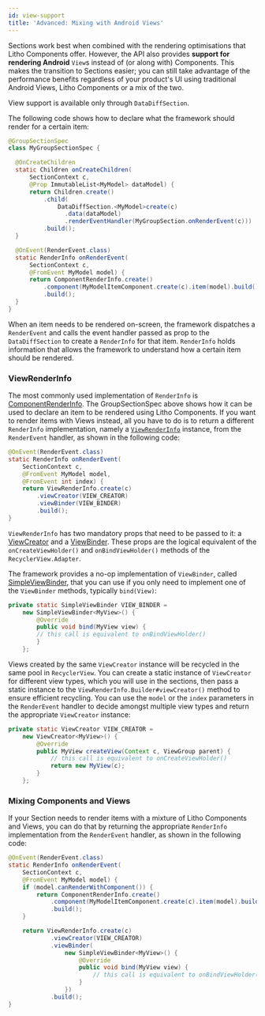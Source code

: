 ```yaml
---
id: view-support
title: 'Advanced: Mixing with Android Views'
---
```


Sections work best when combined with the rendering optimisations that Litho Components offer. However, the API also provides **support for rendering Android** `View`s instead of (or along with) Components. This makes the transition to Sections easier; you can still take advantage of the performance benefits regardless of your product's UI using traditional Android Views, Litho Components or a mix of the two.

View support is available only through `DataDiffSection`.

The following code shows how to declare what the framework should render for a certain item:

```java
@GroupSectionSpec
class MyGroupSectionSpec {

  @OnCreateChildren
  static Children onCreateChildren(
      SectionContext c,
      @Prop ImmutableList<MyModel> dataModel) {
      return Children.create()
          .child(
              DataDiffSection.<MyModel>create(c)
                .data(dataModel)
                .renderEventHandler(MyGroupSection.onRenderEvent(c)))
          .build();
  }

  @OnEvent(RenderEvent.class)
  static RenderInfo onRenderEvent(
      SectionContext c,
      @FromEvent MyModel model) {
      return ComponentRenderInfo.create()
          .component(MyModelItemComponent.create(c).item(model).build())
          .build();
  }
}
```

When an item needs to be rendered on-screen, the framework dispatches a `RenderEvent` and calls the event handler passed as prop to the `DataDiffSection` to create a `RenderInfo` for that item. `RenderInfo` holds information that allows the framework to understand how a certain item should be rendered.

### ViewRenderInfo

The most commonly used implementation of `RenderInfo` is [ComponentRenderInfo](pathname:///javadoc/com/facebook/litho/widget/ComponentRenderInfo.html). The GroupSectionSpec above shows how it can be used to declare an item to be rendered using Litho Components. If you want to render items with Views instead, all you have to do is to return a different `RenderInfo` implementation, namely a [`ViewRenderInfo`](pathname:///javadoc/com/facebook/litho/widget/ViewRenderInfo.html) instance, from the `RenderEvent` handler, as shown in the following code:

```java
@OnEvent(RenderEvent.class)
static RenderInfo onRenderEvent(
    SectionContext c,
    @FromEvent MyModel model,
    @FromEvent int index) {
    return ViewRenderInfo.create(c)
        .viewCreator(VIEW_CREATOR)
        .viewBinder(VIEW_BINDER)
        .build();
}
```

`ViewRenderInfo` has two mandatory props that need to be passed to it: a [ViewCreator](pathname:///javadoc/com/facebook/litho/viewcompat/ViewCreator.html) and a [ViewBinder](pathname:///javadoc/com/facebook/litho/viewcompat/ViewBinder.html). These props are the logical equivalent of the `onCreateViewHolder()` and `onBindViewHolder()` methods of the `RecyclerView.Adapter`.

The framework provides a no-op implementation of `ViewBinder`, called [SimpleViewBinder](pathname:///javadoc/com/facebook/litho/viewcompat/SimpleViewBinder.html), that you can use if you only need to implement one of the `ViewBinder` methods, typically `bind(View)`:

```java
private static SimpleViewBinder VIEW_BINDER =
    new SimpleViewBinder<MyView>() {
        @Override
        public void bind(MyView view) {
        // this call is equivalent to onBindViewHolder()
        }
    };
```

Views created by the same `ViewCreator` instance will be recycled in the same pool in `RecyclerView`. You can create a static instance of `ViewCreator` for different view types, which you will use in the sections, then pass a static instance to the `ViewRenderInfo.Builder#viewCreator()` method to ensure efficient recycling. You can use the `model` or the `index` parameters in the `RenderEvent` handler to decide amongst multiple view types and return the appropriate `ViewCreator` instance:

```java
private static ViewCreator VIEW_CREATOR =
    new ViewCreator<MyView>() {
        @Override
        public MyView createView(Context c, ViewGroup parent) {
            // this call is equivalent to onCreateViewHolder()
            return new MyView(c);
        }
    };
```

### Mixing Components and Views

If your Section needs to render items with a mixture of Litho Components and Views, you can do that by returning the appropriate `RenderInfo` implementation from the `RenderEvent` handler, as shown in the following code:

```java
@OnEvent(RenderEvent.class)
static RenderInfo onRenderEvent(
    SectionContext c,
    @FromEvent MyModel model) {
    if (model.canRenderWithComponent()) {
        return ComponentRenderInfo.create()
            .component(MyModelItemComponent.create(c).item(model).build())
            .build();
    }

    return ViewRenderInfo.create(c)
            .viewCreator(VIEW_CREATOR)
            .viewBinder(
                new SimpleViewBinder<MyView>() {
                    @Override
                    public void bind(MyView view) {
                        // this call is equivalent to onBindViewHolder()
                    }
                })
            .build();
}
```
